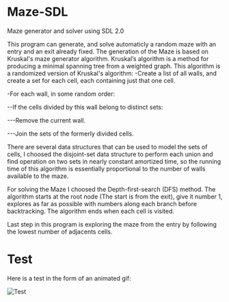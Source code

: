 # Maze-SDL
Maze generator and solver using SDL 2.0


This program can generate, and solve automaticly a random maze with an entry and an exit already fixed.
The generation of the Maze is based on Kruskal's maze generator algorithm.
Kruskal’s algorithm is a method for producing a minimal spanning tree from a weighted graph.
This algorithm is a randomized version of Kruskal's algorithm:
-Create a list of all walls, and create a set for each cell, each containing just that one cell.

-For each wall, in some random order:

--If the cells divided by this wall belong to distinct sets:

---Remove the current wall.

---Join the sets of the formerly divided cells.

There are several data structures that can be used to model the sets of cells, I choosed the disjoint-set data structure to perform each union and find operation on two sets in nearly constant amortized time, so the running time of this algorithm is essentially proportional to the number of walls available to the maze.

For solving the Maze I choosed the Depth-first-search (DFS) method.
The algorithm starts at the root node (The start is from the exit), give it number 1, explores as far as possible with numbers along each branch before backtracking.
The algorithm ends when each cell is visited.

Last step in this program is exploring the maze from the entry by following the lowest number of adjacents cells.

# Test
Here is a test in the form of an animated gif:

![Test](https://user-images.githubusercontent.com/79026302/109402790-02be2c80-7959-11eb-8b1e-f96f5ffc0a7d.gif)
